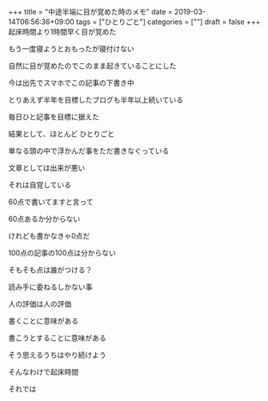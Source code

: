 +++
title = "中途半端に目が覚めた時のメモ"
date = 2019-03-14T06:56:36+09:00
tags = ["ひとりごと"]
categories = [""]
draft = false
+++
起床時間より1時間早く目が覚めた

もう一度寝ようとおもったが寝付けない

自然に目が覚めたのでこのまま起きていることにした

今は出先でスマホでこの記事の下書き中

とりあえず半年を目標したブログも半年以上続いている

毎日ひと記事を目標に据えた

結果として、ほとんど ひとりごと

単なる頭の中で浮かんだ事をただ書きなぐっている

文章としては出来が悪い

それは自覚している

60点で書いてますと言って

60点あるか分からない

けれども書かなきゃ0点だ

100点の記事の100点は分からない

そもそも点は誰がつける？

読み手に委ねるしかない事

人の評価は人の評価

書くことに意味がある

書こうとすることに意味がある

そう思えるうちはやり続けよう

そんなわけで起床時間

それでは
